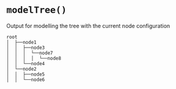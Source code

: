 # `modelTree()`

Output for modelling the tree with the current node configuration

```
root
│  ├──node1
│  │  ├──node3
│  │  │  └──node7
│  │  │  │  └──node8
│  │  └──node4
│  └──node2
│  │  ├──node5
│  │  └──node6
```
